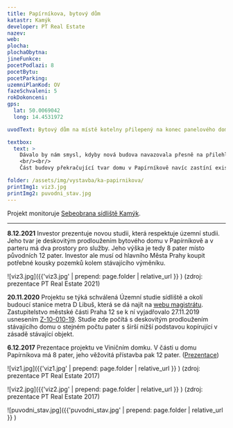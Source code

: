 ```yaml
---
title: Papírníkova, bytový dům
katastr: Kamýk
developer: PT Real Estate
nazev:
web:
plocha:
plochaObytna:
jineFunkce:
pocetPodlazi: 8
pocetBytu:
pocetParking:
uzemniPlanKod: OV
fazeSchvaleni: 5
rokDokonceni:
gps:
  lat: 50.0069042
  long: 14.4531972

uvodText: Bytový dům na místě kotelny přilepený na konec panelového domu v ulici Papírníkova

textbox:
  text: >
    Dávalo by nám smysl, kdyby nová budova navazovala přesně na přilehlý panelák. Návrh PT Real Estate překračuje tento dům jak výškou, tak šířkou.
    <br/><br/>
    Část budovy překračující tvar domu v Papírníkově navíc zastíní existující byty, zvláště když je orientovaná na jih od nich.

folder: /assets/img/vystavba/ka-papirnikova/
printImg1: viz3.jpg
printImg2: puvodni_stav.jpg
---
```


Projekt monitoruje [Sebeobrana sídliště Kamýk](http://www.sidliste-kamyk.cz/).

- - -

**8.12.2021** Investor prezentuje novou studii, která respektuje územní studii. Jeho tvar je deskovitým prodloužením bytového domu v Papírníkově a v parteru má dva prostory pro služby. Jeho výška je tedy 8 pater místo původních 12 pater. Investor ale musí od hlavního Města Prahy koupit potřebné kousky pozemků kolem stávajícího výměníku.

![viz3.jpg]({{'viz3.jpg' | prepend: page.folder | relative_url }} )
(zdroj: prezentace PT Real Estate 2021)

**20.11.2020** Projektu se týká schválená Územní studie sídliště a okolí budoucí stanice metra D Libuš, která se dá najít na [webu magistrátu](https://www.praha.eu/jnp/cz/o_meste/magistrat/odbory/odbor_uzemniho_rozvoje/uzemni_planovani/uzemni_studie/studie_platne/index.html). Zastupitelstvo městské části Praha 12 se k ní vyjadřovalo 27.11.2019 usnesením [Z-10-010-19](https://www.praha12.cz/assets/File.ashx?id_org=80112&id_dokumenty=73731). Studie zde počítá s deskovitým prodloužením stávajícího domu o stejném počtu pater s širší nižší podstavou kopírující v zásadě stávající objekt.

**6.12.2017** Prezentace projektu ve Viničním domku. V části u domu Papírníkova má 8 pater, jeho věžovitá přístavba pak 12 pater. ([Prezentace](http://www.individualniplanovani.cz/wp-content/uploads/2017/09/prezentace-pt-real-estate-papirnikova-pavlikova.pdf))

![viz1.jpg]({{'viz1.jpg' | prepend: page.folder | relative_url }} )
(zdroj: prezentace PT Real Estate 2017)

![viz2.jpg]({{'viz2.jpg' | prepend: page.folder | relative_url }} )
(zdroj: prezentace PT Real Estate 2017)

![puvodni_stav.jpg]({{'puvodni_stav.jpg' | prepend: page.folder | relative_url }} )
